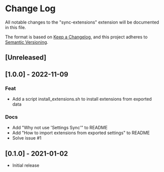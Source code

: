 # Change Log

All notable changes to the "sync-extensions" extension will be documented in this file.  

The format is based on [Keep a Changelog](https://keepachangelog.com/en/1.0.0/),
and this project adheres to [Semantic Versioning](https://semver.org/spec/v2.0.0.html).

## [Unreleased]

## [1.0.0] - 2022-11-09

### Feat

- Add a script install_extensions.sh to install extensions from exported data

### Docs

- Add "Why not use 'Settings Sync'" to README
- Add "How to import extensions from exported settings" to README
- Solve issue #1

## [0.1.0] - 2021-01-02

- Initial release
